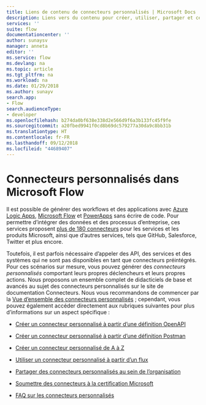 ```yaml
---
title: Liens de contenu de connecteurs personnalisés | Microsoft Docs
description: Liens vers du contenu pour créer, utiliser, partager et certifier des connecteurs personnalisés.
services: ''
suite: flow
documentationcenter: ''
author: sunaysv
manager: anneta
editor: ''
ms.service: flow
ms.devlang: na
ms.topic: article
ms.tgt_pltfrm: na
ms.workload: na
ms.date: 01/29/2018
ms.author: sunayv
search.app:
- Flow
search.audienceType:
- developer
ms.openlocfilehash: b274da0bf638e338d2e566d9f6a3b133fc45f9fe
ms.sourcegitcommit: a20fbed9941f0cd8b69dc579277a30da9c8bb31b
ms.translationtype: HT
ms.contentlocale: fr-FR
ms.lasthandoff: 09/12/2018
ms.locfileid: "44689407"
---
```

# <a name="custom-connectors-in-microsoft-flow"></a>Connecteurs personnalisés dans Microsoft Flow

Il est possible de générer des workflows et des applications avec [Azure Logic Apps](https://azure.microsoft.com/services/logic-apps), [Microsoft Flow](https://flow.microsoft.com) et [PowerApps](https://powerapps.microsoft.com) sans écrire de code. Pour permettre d’intégrer des données et des processus d’entreprise, ces services proposent [plus de 180 connecteurs](https://docs.microsoft.com/connectors/) pour les services et les produits Microsoft, ainsi que d’autres services, tels que GitHub, Salesforce, Twitter et plus encore. 

Toutefois, il est parfois nécessaire d’appeler des API, des services et des systèmes qui ne sont pas disponibles en tant que connecteurs préintégrés. Pour ces scénarios sur mesure, vous pouvez générer des *connecteurs personnalisés* comportant leurs propres déclencheurs et leurs propres actions. Nous proposons un ensemble complet de didacticiels de base et avancés au sujet des connecteurs personnalisés sur le site de documentation Connecteurs. Nous vous recommandons de commencer par la [Vue d’ensemble des connecteurs personnalisés](https://docs.microsoft.com/connectors/custom-connectors/) ; cependant, vous pouvez également accéder directement aux rubriques suivantes pour plus d’informations sur un aspect spécifique :

* [Créer un connecteur personnalisé à partir d’une définition OpenAPI](https://docs.microsoft.com/connectors/custom-connectors/define-openapi-definition)

* [Créer un connecteur personnalisé à partir d’une définition Postman](https://docs.microsoft.com/connectors/custom-connectors/define-postman-collection)

* [Créer un connecteur personnalisé de A à Z](https://docs.microsoft.com/connectors/custom-connectors/define-blank)

* [Utiliser un connecteur personnalisé à partir d’un flux](https://docs.microsoft.com/connectors/custom-connectors/use-custom-connector-flow)

* [Partager des connecteurs personnalisés au sein de l’organisation](https://docs.microsoft.com/connectors/custom-connectors/share)

* [Soumettre des connecteurs à la certification Microsoft](https://docs.microsoft.com/connectors/custom-connectors/submit-certification)

* [FAQ sur les connecteurs personnalisés](https://docs.microsoft.com/connectors/custom-connectors/faq)
